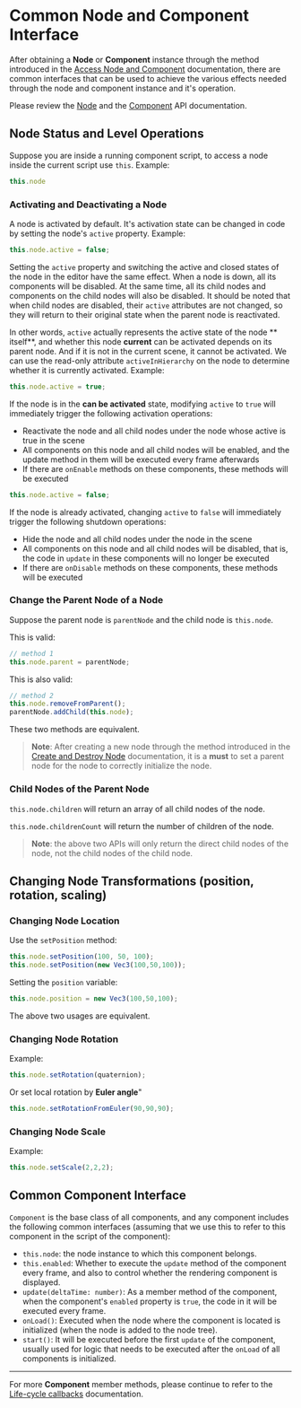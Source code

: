 # Common Node and Component Interface

After obtaining a __Node__ or __Component__ instance through the method introduced in the [Access Node and Component](access-node-component.md) documentation, there are common interfaces that can be used to achieve the various effects needed through the node and component instance and it's operation. 

Please review the [Node](../../../api/en/classes/Node.html) and the [Component](../../../api/en/classes/Component.html) API documentation.

## Node Status and Level Operations

Suppose you are inside a running component script, to access a node inside the current script use `this`. Example:

```ts
this.node
```

### Activating and Deactivating a Node

A node is activated by default. It's activation state can be changed  in code by setting the node's `active` property. Example:

```ts
this.node.active = false;
```

Setting the `active` property and switching the active and closed states of the node in the editor have the same effect. When a node is down, all its components will be disabled. At the same time, all its child nodes and components on the child nodes will also be disabled. It should be noted that when child nodes are disabled, their `active` attributes are not changed, so they will return to their original state when the parent node is reactivated.

In other words, `active` actually represents the active state of the node ** itself**, and whether this node **current** can be activated depends on its parent node. And if it is not in the current scene, it cannot be activated. We can use the read-only attribute `activeInHierarchy` on the node to determine whether it is currently activated. Example:

```ts
this.node.active = true;
```

If the node is in the **can be activated** state, modifying `active` to `true` will immediately trigger the following activation operations:

  - Reactivate the node and all child nodes under the node whose active is true in the scene
  - All components on this node and all child nodes will be enabled, and the update method in them will be executed every frame afterwards
  - If there are `onEnable` methods on these components, these methods will be executed

```ts
this.node.active = false;
```

If the node is already activated, changing `active` to `false` will immediately trigger the following shutdown operations:

  - Hide the node and all child nodes under the node in the scene
  - All components on this node and all child nodes will be disabled, that is, the code in `update` in these components will no longer be executed
  - If there are `onDisable` methods on these components, these methods will be executed

### Change the Parent Node of a Node

Suppose the parent node is `parentNode` and the child node is `this.node`. 

This is valid:

```ts
// method 1
this.node.parent = parentNode;
```

This is also valid:
```ts
// method 2
this.node.removeFromParent();
parentNode.addChild(this.node);
```

These two methods are equivalent.

> **Note**: After creating a new node through the method introduced in the [Create and Destroy Node](create-destroy.md) documentation, it is a **must** to set a parent node for the node to correctly initialize the node.

### Child Nodes of the Parent Node

`this.node.children` will return an array of all child nodes of the node.

`this.node.childrenCount` will return the number of children of the node.

> **Note**: the above two APIs will only return the direct child nodes of the node, not the child nodes of the child node.

## Changing Node Transformations (position, rotation, scaling)

### Changing Node Location

Use the `setPosition` method:

```ts
this.node.setPosition(100, 50, 100);
this.node.setPosition(new Vec3(100,50,100));
```

Setting the `position` variable:

```ts
this.node.position = new Vec3(100,50,100);
```

The above two usages are equivalent.

### Changing Node Rotation

Example: 
```ts
this.node.setRotation(quaternion);
```

Or set local rotation by __Euler angle__"

```ts
this.node.setRotationFromEuler(90,90,90);
```

### Changing Node Scale

Example:

```ts
this.node.setScale(2,2,2);
```

## Common Component Interface

`Component` is the base class of all components, and any component includes the following common interfaces (assuming that we use this to refer to this component in the script of the component):

  - `this.node`: the node instance to which this component belongs.
  - `this.enabled`: Whether to execute the `update` method of the component every frame, and also to control whether the rendering component is displayed.
  - `update(deltaTime: number)`: As a member method of the component, when the component's `enabled` property is `true`, the code in it will be executed every frame.
  - `onLoad()`: Executed when the node where the component is located is initialized (when the node is added to the node tree).
  - `start()`: It will be executed before the first `update` of the component, usually used for logic that needs to be executed after the `onLoad` of all components is initialized.

---

For more __Component__ member methods, please continue to refer to the [Life-cycle callbacks](life-cycle-callbacks.md) documentation.